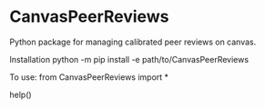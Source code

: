 # CanvasPeerReviews
Python package for managing calibrated peer reviews on canvas.

Installation python -m pip install -e path/to/CanvasPeerReviews

To use:
from CanvasPeerReviews import *

help()
